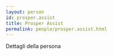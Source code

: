 ```yaml
---
layout: person
id: prosper.assist
title: Prosper Assist
permalink: people/prosper.assist.html
---
```


Dettagli della persona